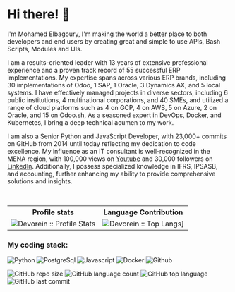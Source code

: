 # Hi there! 👋

I'm Mohamed Elbagoury, I'm making the world a better place to both developers and end users by creating great and simple to use APIs, Bash Scripts, Modules and UIs.

I am a results-oriented leader with 13 years of extensive professional experience and a proven track record of 55 successful ERP implementations. My expertise spans across various ERP brands, including 30 implementations of Odoo, 1 SAP, 1 Oracle, 3 Dynamics AX, and 5 local systems. I have effectively managed projects in diverse sectors, including 6 public institutions, 4 multinational corporations, and 40 SMEs, and utilized a range of cloud platforms such as 4 on GCP, 4 on AWS, 5 on Azure, 2 on Oracle, and 15 on Odoo.sh, As a seasoned expert in DevOps, Docker, and Kubernetes, I bring a deep technical acumen to my work.

I am also a Senior Python and JavaScript Developer, with 23,000+ commits on GitHub from 2014 until today reflecting my dedication to code excellence. My influence as an IT consultant is well-recognized in the MENA region, with 100,000 views on [Youtube](https://www.youtube.com/elbagoury) and 30,000 followers on [LinkedIn](https://www.linkedin.com/in/elbagoury). Additionally, I possess specialized knowledge in IFRS, IPSASB, and accounting, further enhancing my ability to provide comprehensive solutions and insights.

<br/>
<p align="center">
   <table>
      <tr>
       <th>Profile stats  </th>
       <th>Language Contribution</th>
     </tr>
      <tr>
       <td><img alt="Devorein :: Profile Stats" src="https://github-readme-stats.vercel.app/api?username=elbagoury&show_icons=true&theme=radical"> </td>
       <td><img alt="Devorein :: Top Langs]" src="https://github-readme-stats.vercel.app/api/top-langs/?username=elbagoury&langs_count=10&theme=merko&layout=compact&hide=html"> </td>
   </table>
</p>

<h3>My coding stack: </h3>
<p>
  <img alt="Python" src="https://img.icons8.com/color/48/000000/python.png" />
  <img alt="PostgreSql" src="https://img.icons8.com/color/48/000000/postgreesql.png" /> 
  <img alt="Javascript" src="https://img.icons8.com/color/50/000000/javascript.png" /> 
  <img alt="Docker" src="https://img.icons8.com/color/48/000000/docker-container.png" /> 
  <img alt="Github" src="https://img.icons8.com/doodle/48/000000/github.png" /> 
  </br>
</p>

![GitHub repo size](https://img.shields.io/github/repo-size/atcit/actpy?style=plastic)
![GitHub language count](https://img.shields.io/github/languages/count/atcit/actpy?style=plastic)
![GitHub top language](https://img.shields.io/github/languages/top/atcit/actpy?style=plastic)
![GitHub last commit](https://img.shields.io/github/last-commit/atcit/actpy?color=red&style=plastic)

<br/>
